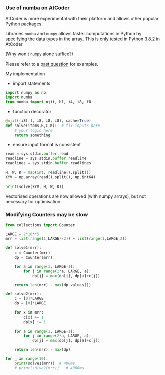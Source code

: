 ### Use of numba on AtCoder

AtCoder is more experimental with their platform and allows other popular Python packages.

Libraries `numba` and `numpy` allows faster computations in Python by specifying the data types in the array. This is only tested in Python 3.8.2 in AtCoder

(Why won't `numpy` alone suffice?)

Please refer to a [past question](https://atcoder.jp/contests/abc175/submissions?f.Task=abc175_e&f.Language=4006&f.Status=AC) for examples.


My implementation

- import statements

```python
import numpy as np
import numba
from numba import njit, b1, i4, i8, f8
```

- function decorator
```python
@njit((i8[:], i8, i8, i8), cache=True)
def solve(items,R,C,K):  # fix inputs here
	# your logic here
	return something
```

- ensure input format is consistent

```python
read = sys.stdin.buffer.read
readline = sys.stdin.buffer.readline
readlines = sys.stdin.buffer.readlines
 
H, W, K = map(int, readline().split())
XYV = np.array(read().split(), np.int64)
 
print(solve(XYV, H, W, K))
```

Vectorised operations are now allowed (with numpy arrays), but not necessary for optimisation.



### Modifying Counters may be slow

```python
from collections import Counter

LARGE = 2*10**5
mrr = list(range(1,LARGE//2)) + list(range(1,LARGE,2))

def solve1(mrr):
    c = Counter(mrr)
    dp = Counter(mrr)

    for a in range(1, LARGE-1):
        for j in range(2*a, LARGE, a):
            dp[j] = max(dp[j], dp[a]+c[j])

    return len(mrr) - max(dp.values())

def solve2(mrr):
    c = [0]*LARGE
    dp = [0]*LARGE

    for x in mrr:
        c[x] += 1
        dp[x] += 1
 
    for a in range(1, LARGE-1):
        for j in range(2*a, LARGE, a):
            dp[j] = max(dp[j], dp[a]+c[j])

    return len(mrr) - max(dp)

for _ in range(10):
    print(solve1(mrr))  # 400ms
    # print(solve2(mrr))   # 4000ms
```

